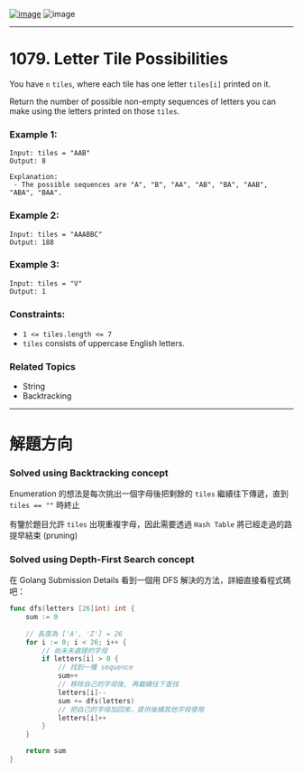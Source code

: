 [![image](https://img.shields.io/badge/Leetcode-Link-blue?logo=leetcode)](https://leetcode.com/problems/letter-tile-possibilities/)
![image](https://img.shields.io/badge/Difficulty-Medium-yellow)

---

# 1079. Letter Tile Possibilities

You have `n` `tiles`, where each tile has one letter `tiles[i]` printed on it.

Return the number of possible non-empty sequences of letters you can make using the letters printed on those `tiles`.

### Example 1:

```
Input: tiles = "AAB"
Output: 8

Explanation:
 - The possible sequences are "A", "B", "AA", "AB", "BA", "AAB", "ABA", "BAA".
```

### Example 2:

```
Input: tiles = "AAABBC"
Output: 188
```

### Example 3:

```
Input: tiles = "V"
Output: 1
```

### Constraints:

- `1 <= tiles.length <= 7`
- `tiles` consists of uppercase English letters.

### Related Topics

- String
- Backtracking
  
---

# 解題方向

### Solved using Backtracking concept

Enumeration 的想法是每次挑出一個字母後把剩餘的 `tiles` 繼續往下傳遞，直到 `tiles == ""` 時終止

有鑒於題目允許 `tiles` 出現重複字母，因此需要透過 `Hash Table` 將已經走過的路提早結束 (pruning)

### Solved using Depth-First Search concept

在 Golang Submission Details 看到一個用 DFS 解決的方法，詳細直接看程式碼吧：

```go
func dfs(letters [26]int) int {
    sum := 0
    
    // 長度為 ['A', 'Z'] = 26
    for i := 0; i < 26; i++ {
        // 尚未未處理的字母
        if letters[i] > 0 {
            // 找到一種 sequence
            sum++
            // 移除自己的字母後, 再繼續往下查找
            letters[i]--
            sum += dfs(letters)
            // 把自己的字母加回來，提供後續其他字母使用
            letters[i]++
        }
    }

    return sum
}

```